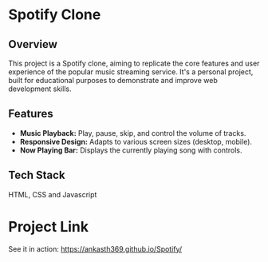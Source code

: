 # Spotify Clone

## Overview

This project is a Spotify clone, aiming to replicate the core features and user experience of the popular music streaming service. It's a personal project, built for educational purposes to demonstrate and improve web development skills.

## Features

* **Music Playback:** Play, pause, skip, and control the volume of tracks.
* **Responsive Design:** Adapts to various screen sizes (desktop, mobile).
* **Now Playing Bar:** Displays the currently playing song with controls.

## Tech Stack
HTML, CSS and Javascript

# Project Link
See it in action: https://ankasth369.github.io/Spotify/







